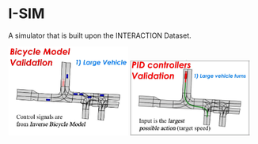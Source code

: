 # I-SIM
A simulator that is built upon the INTERACTION Dataset.


<img width="48%" src="https://github.com/gaoyinfeng/I-SIM/blob/main/pics/Bicycle Model Validation.gif"> <img width="48%" src="https://github.com/gaoyinfeng/I-SIM/blob/main/pics/PID Controllers Validation.gif">
